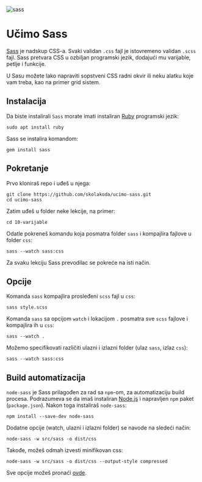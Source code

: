![sass](https://upload.wikimedia.org/wikipedia/commons/thumb/9/96/Sass_Logo_Color.svg/320px-Sass_Logo_Color.svg.png)

# Učimo Sass

[Sass](http://sass-lang.com/) je nadskup CSS-a. Svaki validan `.css` fajl je istovremeno validan `.scss` fajl. Sass pretvara CSS u ozbiljan programski jezik, dodajući mu varijable, petlje i funkcije.

U Sasu možete lako napraviti sopstveni CSS radni okvir ili neku alatku koje vam treba, kao na primer grid sistem.

## Instalacija

Da biste instalirali `Sass` morate imati instaliran [Ruby](https://www.ruby-lang.org/en/) programski jezik:
```
sudo apt install ruby
```

Sass se instalira komandom:
```
gem install sass
```

## Pokretanje

Prvo kloniraš repo i uđeš u njega:
```
git clone https://github.com/skolakoda/ucimo-sass.git
cd ucimo-sass
```

Zatim uđeš u folder neke lekcije, na primer:
```
cd 10-varijable
```

Odatle pokreneš komandu koja posmatra folder `sass` i kompajlira fajlove u folder `css`:
```
sass --watch sass:css
```

Za svaku lekciju Sass prevodilac se pokreće na isti način.

## Opcije

Komanda `sass` kompajlira prosleđeni `scss` fajl u `css`:
```
sass style.scss
```

Komanda `sass` sa opcijom `watch` i lokacijom `.` posmatra sve `scss` fajlove i kompajlira ih u `css`:
```
sass --watch .
```
Možemo specifikovati različiti ulazni i izlazni folder (ulaz `sass`, izlaz `css`):
```
sass --watch sass:css
```

## Build automatizacija

`node-sass` je Sass prilagođen za rad sa `npm`-om, za automatizaciju build procesa. Podrazumeva se da imaš instaliran [Node.js](https://nodejs.org) i napravljen `npm` paket (`package.json`). Nakon toga instaliraš `node-sass`:
```
npm install --save-dev node-sass
```

Dodatne opcije (watch, ulazni i izlazni folder) se navode na sledeći način:
```
node-sass -w src/sass -o dist/css
```

Takođe, možeš odmah izvesti minifikovan css:
```
node-sass -w src/sass -o dist/css --output-style compressed
```

Sve opcije možeš pronaći [ovde](https://github.com/sass/node-sass#command-line-interface).
